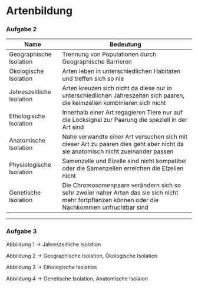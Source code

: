 # Artenbildung

### Aufgabe 2
|Name|Bedeutung|
|----|---------|
|Geographische Isolation|Trennung von Populationen durch Geographische Barrieren|
|Ökologische Isolation|Arten leben in unterschiedlichen Habitaten und treffen sich so nie|
|Jahreszeitliche Isolation|Arten kreuzen sich nicht da diese nur in unterschiedlichen Jahreszeiten sich paaren, die keimzellen kombinieren sich nicht|
|Ethologische Isolation|Innerhalb einer Art regagieren Tiere nur auf die Locksignal zur Paarung die speziell in der Art sind|
|Anatomische Isolation|Nahe verwandte einer Art versuchen sich mit dieser Art zu paaren dies geht aber nicht da sie anatomisch nicht zueinander passen|
|Physiologische Isolation|Samenzelle und Eizelle sind nicht kompatibel oder die Samenzellen erreichen die EIzellen nicht|
|Genetische Isolation|Die Chromosomenpaare verändern sich so sehr zweier naher Arten das sie sich nicht mehr fortpflanzen können oder die Nachkommen unfruchtbar sind|

---

### Aufgabe 3
Abbildung 1 $\rightarrow$ Jahreszeitliche Isolation

Abbildung 2 $\rightarrow$ Geographische Isolation, Ökologische Isolation

Abbildung 3 $\rightarrow$ Ethologische Isolation

Abbildung 4 $\rightarrow$ Genetische Isolation, Anatomische Isolaion